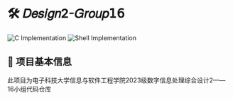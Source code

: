 # 🛠️ 𝐷𝑒𝑠𝑖𝑔𝑛2-𝐺𝑟𝑜𝑢𝑝𝟣𝟨

![C Implementation](https://img.shields.io/badge/C-Implementation-A8B9CC?style=flat&logo=c&logoColor=white)
![Shell Implementation](https://img.shields.io/badge/Shell-Implementation-4EAA25?style=flat&logo=gnu-bash&logoColor=white)

## 🚀 项目基本信息

此项目为电子科技大学信息与软件工程学院2023级数字信息处理综合设计2——16小组代码仓库
